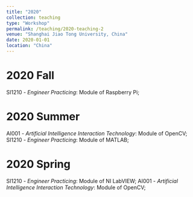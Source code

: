 ```yaml
---
title: "2020"
collection: teaching
type: "Workshop"
permalink: /teaching/2020-teaching-2
venue: "Shanghai Jiao Tong University, China"
date: 2020-01-01
location: "China"
---
```


2020 Fall
======
SI1210 - *Engineer Practicing*: Module of Raspberry Pi;

2020 Summer
======
AI001 - *Artificial Intelligence Interaction Technology*: Module of OpenCV;
SI1210 - *Engineer Practicing*: Module of MATLAB;

2020 Spring
======
SI1210 - *Engineer Practicing*: Module of NI LabVIEW;
AI001 - *Artificial Intelligence Interaction Technology*: Module of OpenCV;
